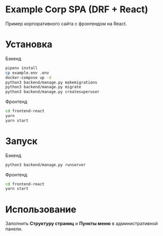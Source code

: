 # Example Corp SPA (DRF + React)

Пример корпоративного сайта с фронтендом на React.

# Установка

Бэкенд

```bash
pipenv install
cp example.env .env
docker-compose up -d
python3 backend/manage.py makemigrations
python3 backend/manage.py migrate
python3 backend/manage.py createsuperuser
```

Фронтенд

```bash
cd frontend-react
yarn
yarn start
```

# Запуск

Бэкенд

```bash
python3 backend/manage.py runserver
```

Фронтенд

```bash
cd frontend-react
yarn start
```

# Использование

Заполнить **Структуру страниц** и **Пункты меню** в административной панели.